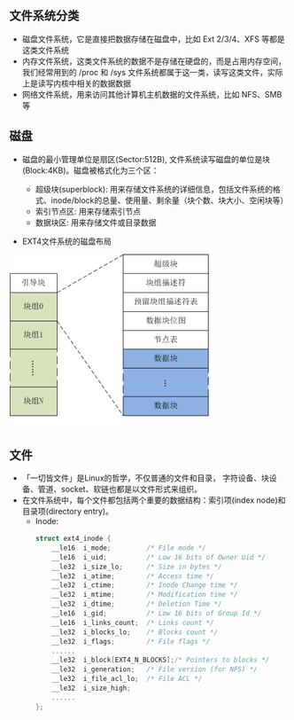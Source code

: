 ## 文件系统分类
- 磁盘文件系统，它是直接把数据存储在磁盘中，比如 Ext 2/3/4、XFS 等都是这类文件系统
- 内存文件系统，这类文件系统的数据不是存储在硬盘的，而是占用内存空间，我们经常用到的 /proc 和 /sys 文件系统都属于这一类，读写这类文件，实际上是读写内核中相关的数据数据
- 网络文件系统，用来访问其他计算机主机数据的文件系统，比如 NFS、SMB 等

## 磁盘
* 磁盘的最小管理单位是扇区(Sector:512B), 文件系统读写磁盘的单位是块(Block:4KB)。磁盘被格式化为三个区：
    - 超级块(superblock): 用来存储文件系统的详细信息，包括文件系统的格式、inode/block的总量、使用量、剩余量（块个数、块大小、空闲块等）
    - 索引节点区: 用来存储索引节点
    - 数据块区: 用来存储文件或目录数据

* EXT4文件系统的磁盘布局
<img src="images/disk_layout_ext4.png" width="360px" align="center" />

## 文件
* 「一切皆文件」是Linux的哲学，不仅普通的文件和目录， 字符设备、块设备、管道、socket、软链也都是以文件形式来组织。
* 在文件系统中，每个文件都包括两个重要的数据结构：索引项(index node)和目录项(directory entry)。
    - Inode:
        ```C++
        struct ext4_inode {
            __le16  i_mode;         /* File mode */
            __le16  i_uid;          /* Low 16 bits of Owner Uid */
            __le32  i_size_lo;      /* Size in bytes */
            __le32  i_atime;        /* Access time */
            __le32  i_ctime;        /* Inode Change time */
            __le32  i_mtime;        /* Modification time */
            __le32  i_dtime;        /* Deletion Time */
            __le16  i_gid;          /* Low 16 bits of Group Id */
            __le16  i_links_count;  /* Links count */
            __le32  i_blocks_lo;    /* Blocks count */
            __le32  i_flags;        /* File flags */
            ......
            __le32  i_block[EXT4_N_BLOCKS];/* Pointers to blocks */
            __le32  i_generation;   /* File version (for NFS) */
            __le32  i_file_acl_lo;  /* File ACL */
            __le32  i_size_high;
            ......
        };
        ```
